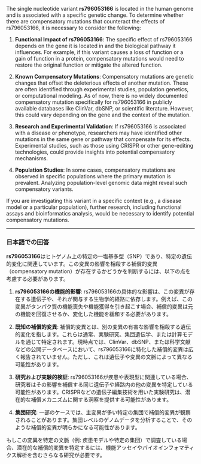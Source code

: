 The single nucleotide variant **rs796053166** is located in the human genome and is associated with a specific genetic change. To determine whether there are compensatory mutations that counteract the effects of rs796053166, it is necessary to consider the following:

1. **Functional Impact of rs796053166**: The specific effect of rs796053166 depends on the gene it is located in and the biological pathway it influences. For example, if this variant causes a loss of function or a gain of function in a protein, compensatory mutations would need to restore the original function or mitigate the altered function.

2. **Known Compensatory Mutations**: Compensatory mutations are genetic changes that offset the deleterious effects of another mutation. These are often identified through experimental studies, population genetics, or computational modeling. As of now, there is no widely documented compensatory mutation specifically for rs796053166 in publicly available databases like ClinVar, dbSNP, or scientific literature. However, this could vary depending on the gene and the context of the mutation.

3. **Research and Experimental Validation**: If rs796053166 is associated with a disease or phenotype, researchers may have identified other mutations in the same gene or pathway that compensate for its effects. Experimental studies, such as those using CRISPR or other gene-editing technologies, could provide insights into potential compensatory mechanisms.

4. **Population Studies**: In some cases, compensatory mutations are observed in specific populations where the primary mutation is prevalent. Analyzing population-level genomic data might reveal such compensatory variants.

If you are investigating this variant in a specific context (e.g., a disease model or a particular population), further research, including functional assays and bioinformatics analysis, would be necessary to identify potential compensatory mutations.

---

### 日本語での回答

**rs796053166**はヒトゲノム上の特定の一塩基多型（SNP）であり、特定の遺伝的変化に関連しています。この変異の影響を相殺する補償的変異（compensatory mutation）が存在するかどうかを判断するには、以下の点を考慮する必要があります。

1. **rs796053166の機能的影響**: rs796053166の具体的な影響は、この変異が存在する遺伝子や、それが関与する生物学的経路に依存します。例えば、この変異がタンパク質の機能喪失や機能獲得を引き起こす場合、補償的変異は元の機能を回復させるか、変化した機能を緩和する必要があります。

2. **既知の補償的変異**: 補償的変異とは、別の変異の有害な影響を相殺する遺伝的変化を指します。これらは通常、実験研究、集団遺伝学、または計算モデルを通じて特定されます。現時点では、ClinVar、dbSNP、または科学文献などの公開データベースにおいて、rs796053166に特化した補償的変異は広く報告されていません。ただし、これは遺伝子や変異の文脈によって異なる可能性があります。

3. **研究および実験的検証**: rs796053166が疾患や表現型に関連している場合、研究者はその影響を補償する同じ遺伝子や経路内の他の変異を特定している可能性があります。CRISPRなどの遺伝子編集技術を用いた実験研究は、潜在的な補償メカニズムに関する洞察を提供する可能性があります。

4. **集団研究**: 一部のケースでは、主変異が多い特定の集団で補償的変異が観察されることがあります。集団レベルのゲノムデータを分析することで、そのような補償的変異が明らかになる可能性があります。

もしこの変異を特定の文脈（例: 疾患モデルや特定の集団）で調査している場合、潜在的な補償的変異を特定するには、機能アッセイやバイオインフォマティクス解析を含むさらなる研究が必要です。